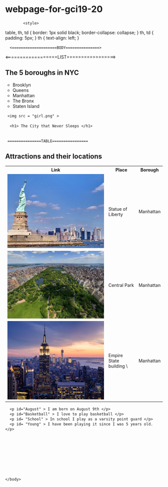 # webpage-for-gci19-20
<html  lang="en">
    <head>
        <title>
             <p id= "Tittle" >The City that Never Sleeps</p> 
        </title>
        <meta charset="utf-8"/>
        <meta name="description" content="Inormative guide to New York City">
        <meta name="viewport" content="width=device-width, initial-scale=1.0">
        <meta http-equiv="content-type" content="text/html; charset-utf-8">
        <link rel="shortcut icon" href="favicon.ico" type="image/x-icon" />
      
 <link rel='stylesheet' href="readme.css">
 <link href="https://fonts.googleapis.com/css?family=Allerta+Stencil&display=swap" rel="stylesheet">
 
            <style>
table, th, td {
  border: 1px solid black;
  border-collapse: collapse;
}
th, td {
  padding: 5px;
}
th {
  text-align: left;
}
</style>
</head>
 
 
      <====================BODY===============>
 <body>
     <==================LIST=================>
 <h2> The 5 boroughs in NYC</h2>
<ul style="list-style-type:circle;">
  <li>Brooklyn</li>
  <li>Queens</li>
  <li>Manhattan</li>
  <li>The Bronx</li>
  <li>Staten Island</li>
</ul>  

     <img src = "girl.png" >

      <h1> The City that Never Sleeps </h1> 
      
      
     ===============TABLE================
<h2> Attractions and their locations</h2>
<table style="width:100%">
  <tr>
    <th>Link</th>
    <th>Place</th> 
    <th>Borough</th>
  </tr>
  <tr>
    <td>
        <a href = "https://www.nps.gov/stli/index.htm" target="_blank">
      <img src = "Screen Shot 2019-12-30 at 1.59.48 PM.png" >
      </a>
       
   </td>
    <td>Statue of Liberty</td>
    <td>Manhattan</td>
  </tr>
  
  
  <tr>
    <td>
        <a href = "https://www.centralparknyc.org" target="_blank">
      <img src = " Screen Shot 2019-12-30 at 2.17.51 PM.png" >
      </a>
</td>
    <td>Central Park</td>
    <td>Manhattan</td>
  </tr>
  
  
  <tr>
    <td>
        <a href = "https://www.esbnyc.com" target="_blank">
      <img src = "  Screen Shot 2019-12-30 at 2.23.03 PM.png" >
      </a>
    </td>
    <td>Empire State building \</td>
    <td>Manhattan</td>
  </tr>
</table>

      <p id="August" > I am born on August 9th </p>
      <p id="Basketball" > I love to play basketball </p>
      <p id= "School" > In school I play as a varsity point guard </p>
      <p id= "Young" > I have been playing it since I was 5 years old. </p>
     
      
      
      
      
      
      
      
      
    </body>
</html>


